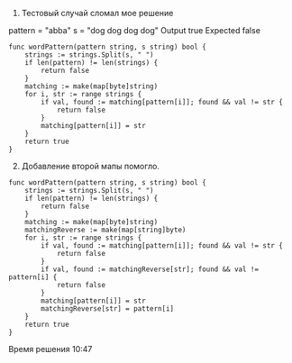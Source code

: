 1) Тестовый случай сломал мое решение

pattern = "abba" s = "dog dog dog dog"
Output true
Expected false

```
func wordPattern(pattern string, s string) bool {
    strings := strings.Split(s, " ")
    if len(pattern) != len(strings) {
        return false
    }
    matching := make(map[byte]string)
    for i, str := range strings {
        if val, found := matching[pattern[i]]; found && val != str {
            return false
        }
        matching[pattern[i]] = str
    }
    return true
}
```

2) Добавление второй мапы помогло.

```
func wordPattern(pattern string, s string) bool {
    strings := strings.Split(s, " ")
    if len(pattern) != len(strings) {
        return false
    }
    matching := make(map[byte]string)
    matchingReverse := make(map[string]byte)
    for i, str := range strings {
        if val, found := matching[pattern[i]]; found && val != str {
            return false
        }
        if val, found := matchingReverse[str]; found && val != pattern[i] {
            return false
        }
        matching[pattern[i]] = str
        matchingReverse[str] = pattern[i]
    }
    return true
}
```

Время решения 10:47